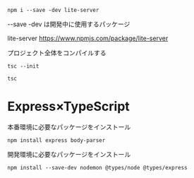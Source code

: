 ```
npm i --save -dev lite-server
```

--save -dev は開発中に使用するパッケージ

lite-server
https://www.npmjs.com/package/lite-server

プロジェクト全体をコンパイルする

```
tsc --init
```

```
tsc
```

# Express×TypeScript

本番環境に必要なパッケージをインストール

```
npm install express body-parser
```

開発環境に必要なパッケージをインストール

```
npm install --save-dev nodemon @types/node @types/express
```
